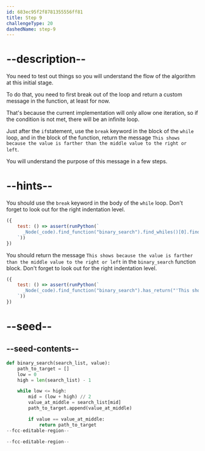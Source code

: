 ```yaml
---
id: 683ec95f2f8781355556ff81
title: Step 9
challengeType: 20
dashedName: step-9
---
```


# --description--

You need to test out things so you will understand the flow of the algorithm at this initial stage.

To do that, you need to first break out of the loop and return a custom message in the function, at least for now.

That's because the current implementation will only allow one iteration, so if the condition is not met, there will be an infinite loop.

Just after the `if`statement, use the `break` keyword in the block of the `while` loop, and in the block of the function, return the message `This shows because the value is farther than the middle value to the right or left`.

You will understand the purpose of this message in a few steps.

# --hints--

You should use the `break` keyword in the body of the `while` loop. Don't forget to look out for the right indentation level.

```js
({
    test: () => assert(runPython(`
      _Node(_code).find_function("binary_search").find_whiles()[0].find_body().has_stmt("break")
    `))
})
```

You should return the message `This shows because the value is farther than the middle value to the right or left` in the `binary_search` function block. Don't forget to look out for the right indentation level.

```js
({
    test: () => assert(runPython(`
      _Node(_code).find_function("binary_search").has_return("'This shows because the value is farther than the middle value to the right or left'")
    `))
})
```

# --seed--

## --seed-contents--

```py
def binary_search(search_list, value):
    path_to_target = []
    low = 0
    high = len(search_list) - 1

    while low <= high:
        mid = (low + high) // 2
        value_at_middle = search_list[mid]
        path_to_target.append(value_at_middle)

        if value == value_at_middle:
            return path_to_target
--fcc-editable-region--

--fcc-editable-region--
```
